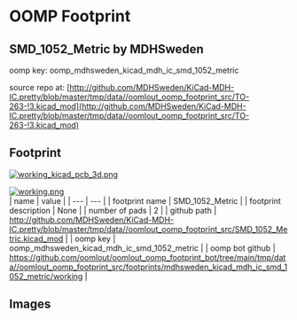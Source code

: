 # OOMP Footprint  
## SMD_1052_Metric  by MDHSweden  
  
oomp key: oomp_mdhsweden_kicad_mdh_ic_smd_1052_metric  
  
source repo at: [http://github.com/MDHSweden/KiCad-MDH-IC.pretty/blob/master/tmp/data//oomlout_oomp_footprint_src/TO-263-!3.kicad_mod](http://github.com/MDHSweden/KiCad-MDH-IC.pretty/blob/master/tmp/data//oomlout_oomp_footprint_src/TO-263-!3.kicad_mod)  
## Footprint  
  
[![working_kicad_pcb_3d.png](working_kicad_pcb_3d_600.png)](working_kicad_pcb_3d.png)  
  
[![working.png](working_600.png)](working.png)  
| name | value | 
| --- | --- | 
| footprint name | SMD_1052_Metric | 
| footprint description | None | 
| number of pads | 2 | 
| github path | http://github.com/MDHSweden/KiCad-MDH-IC.pretty/blob/master/tmp/data//oomlout_oomp_footprint_src/SMD_1052_Metric.kicad_mod | 
| oomp key | oomp_mdhsweden_kicad_mdh_ic_smd_1052_metric | 
| oomp bot github | https://github.com/oomlout/oomlout_oomp_footprint_bot/tree/main/tmp/data//oomlout_oomp_footprint_src/footprints/mdhsweden_kicad_mdh_ic_smd_1052_metric/working | 
## Images  
